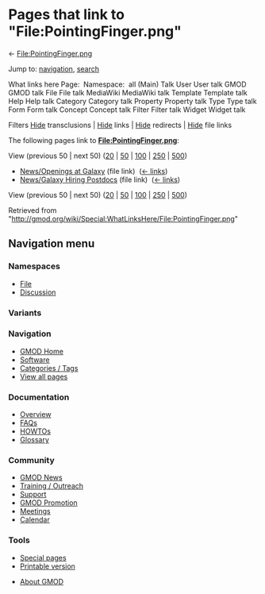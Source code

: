 <div id="mw-page-base" class="noprint">

</div>

<div id="mw-head-base" class="noprint">

</div>

<div id="content" class="mw-body" role="main">

<span id="top"></span>

<div id="mw-js-message" style="display:none;">

</div>



# <span dir="auto">Pages that link to "File:PointingFinger.png"</span>

<div id="bodyContent">

<div id="contentSub">

←
[File:PointingFinger.png](/wiki/File:PointingFinger.png "File:PointingFinger.png")

</div>

<div id="jump-to-nav" class="mw-jump">

Jump to: [navigation](#mw-navigation), [search](#p-search)

</div>

<div id="mw-content-text">

What links here Page:  Namespace:  all (Main) Talk User User talk GMOD
GMOD talk File File talk MediaWiki MediaWiki talk Template Template talk
Help Help talk Category Category talk Property Property talk Type Type
talk Form Form talk Concept Concept talk Filter Filter talk Widget
Widget talk

Filters
[Hide](/mediawiki/index.php?title=Special:WhatLinksHere/File:PointingFinger.png&hidetrans=1 "Special:WhatLinksHere/File:PointingFinger.png")
transclusions \|
[Hide](/mediawiki/index.php?title=Special:WhatLinksHere/File:PointingFinger.png&hidelinks=1 "Special:WhatLinksHere/File:PointingFinger.png")
links \|
[Hide](/mediawiki/index.php?title=Special:WhatLinksHere/File:PointingFinger.png&hideredirs=1 "Special:WhatLinksHere/File:PointingFinger.png")
redirects \|
[Hide](/mediawiki/index.php?title=Special:WhatLinksHere/File:PointingFinger.png&hideimages=1 "Special:WhatLinksHere/File:PointingFinger.png")
file links

The following pages link to
**[File:PointingFinger.png](/wiki/File:PointingFinger.png "File:PointingFinger.png")**:

View (previous 50 \| next 50)
([20](/mediawiki/index.php?title=Special:WhatLinksHere/File:PointingFinger.png&limit=20 "Special:WhatLinksHere/File:PointingFinger.png")
\|
[50](/mediawiki/index.php?title=Special:WhatLinksHere/File:PointingFinger.png&limit=50 "Special:WhatLinksHere/File:PointingFinger.png")
\|
[100](/mediawiki/index.php?title=Special:WhatLinksHere/File:PointingFinger.png&limit=100 "Special:WhatLinksHere/File:PointingFinger.png")
\|
[250](/mediawiki/index.php?title=Special:WhatLinksHere/File:PointingFinger.png&limit=250 "Special:WhatLinksHere/File:PointingFinger.png")
\|
[500](/mediawiki/index.php?title=Special:WhatLinksHere/File:PointingFinger.png&limit=500 "Special:WhatLinksHere/File:PointingFinger.png"))

- [News/Openings at
  Galaxy](/wiki/News/Openings_at_Galaxy "News/Openings at Galaxy") (file
  link) ‎ <span class="mw-whatlinkshere-tools">([←
  links](/mediawiki/index.php?title=Special:WhatLinksHere&target=News%2FOpenings+at+Galaxy "Special:WhatLinksHere"))</span>
- [News/Galaxy Hiring
  Postdocs](/wiki/News/Galaxy_Hiring_Postdocs "News/Galaxy Hiring Postdocs")
  (file link) ‎ <span class="mw-whatlinkshere-tools">([←
  links](/mediawiki/index.php?title=Special:WhatLinksHere&target=News%2FGalaxy+Hiring+Postdocs "Special:WhatLinksHere"))</span>

View (previous 50 \| next 50)
([20](/mediawiki/index.php?title=Special:WhatLinksHere/File:PointingFinger.png&limit=20 "Special:WhatLinksHere/File:PointingFinger.png")
\|
[50](/mediawiki/index.php?title=Special:WhatLinksHere/File:PointingFinger.png&limit=50 "Special:WhatLinksHere/File:PointingFinger.png")
\|
[100](/mediawiki/index.php?title=Special:WhatLinksHere/File:PointingFinger.png&limit=100 "Special:WhatLinksHere/File:PointingFinger.png")
\|
[250](/mediawiki/index.php?title=Special:WhatLinksHere/File:PointingFinger.png&limit=250 "Special:WhatLinksHere/File:PointingFinger.png")
\|
[500](/mediawiki/index.php?title=Special:WhatLinksHere/File:PointingFinger.png&limit=500 "Special:WhatLinksHere/File:PointingFinger.png"))

</div>

<div class="printfooter">

Retrieved from
"<http://gmod.org/wiki/Special:WhatLinksHere/File:PointingFinger.png>"

</div>

<div id="catlinks" class="catlinks catlinks-allhidden">

</div>

<div class="visualClear">

</div>

</div>

</div>

<div id="mw-navigation">

## Navigation menu

<div id="mw-head">



<div id="left-navigation">

<div id="p-namespaces" class="vectorTabs" role="navigation"
aria-labelledby="p-namespaces-label">

### Namespaces

- <span id="ca-nstab-image"><a href="/wiki/File:PointingFinger.png" accesskey="c"
  title="View the file page [c]">File</a></span>
- <span id="ca-talk"><a
  href="/mediawiki/index.php?title=File_talk:PointingFinger.png&amp;action=edit&amp;redlink=1"
  accesskey="t"
  title="Discussion about the content page [t]">Discussion</a></span>

</div>

<div id="p-variants" class="vectorMenu emptyPortlet" role="navigation"
aria-labelledby="p-variants-label">

### 

### Variants[](#)

<div class="menu">

</div>

</div>

</div>





</div>

</div>

</div>

<div id="mw-panel">

<div id="p-logo" role="banner">

<a href="/wiki/Main_Page"
style="background-image: url(http://gmod.org/images/GMOD-cogs.png);"
title="Visit the main page"></a>

</div>

<div id="p-Navigation" class="portal" role="navigation"
aria-labelledby="p-Navigation-label">

### Navigation

<div class="body">

- <span id="n-GMOD-Home">[GMOD Home](/wiki/Main_Page)</span>
- <span id="n-Software">[Software](/wiki/GMOD_Components)</span>
- <span id="n-Categories-.2F-Tags">[Categories /
  Tags](/wiki/Categories)</span>
- <span id="n-View-all-pages">[View all
  pages](/wiki/Special:AllPages)</span>

</div>

</div>

<div id="p-Documentation" class="portal" role="navigation"
aria-labelledby="p-Documentation-label">

### Documentation

<div class="body">

- <span id="n-Overview">[Overview](/wiki/Overview)</span>
- <span id="n-FAQs">[FAQs](/wiki/Category:FAQ)</span>
- <span id="n-HOWTOs">[HOWTOs](/wiki/Category:HOWTO)</span>
- <span id="n-Glossary">[Glossary](/wiki/Glossary)</span>

</div>

</div>

<div id="p-Community" class="portal" role="navigation"
aria-labelledby="p-Community-label">

### Community

<div class="body">

- <span id="n-GMOD-News">[GMOD News](/wiki/GMOD_News)</span>
- <span id="n-Training-.2F-Outreach">[Training /
  Outreach](/wiki/Training_and_Outreach)</span>
- <span id="n-Support">[Support](/wiki/Support)</span>
- <span id="n-GMOD-Promotion">[GMOD
  Promotion](/wiki/GMOD_Promotion)</span>
- <span id="n-Meetings">[Meetings](/wiki/Meetings)</span>
- <span id="n-Calendar">[Calendar](/wiki/Calendar)</span>

</div>

</div>

<div id="p-tb" class="portal" role="navigation"
aria-labelledby="p-tb-label">

### Tools

<div class="body">

- <span id="t-specialpages"><a href="/wiki/Special:SpecialPages" accesskey="q"
  title="A list of all special pages [q]">Special pages</a></span>
- <span id="t-print"><a
  href="/mediawiki/index.php?title=Special:WhatLinksHere/File:PointingFinger.png&amp;printable=yes"
  rel="alternate" accesskey="p"
  title="Printable version of this page [p]">Printable version</a></span>

</div>

</div>

</div>

</div>

<div id="footer" role="contentinfo">

- <span id="footer-places-about">[About
  GMOD](/wiki/GMOD:About "GMOD:About")</span>

<!-- -->






</div>
